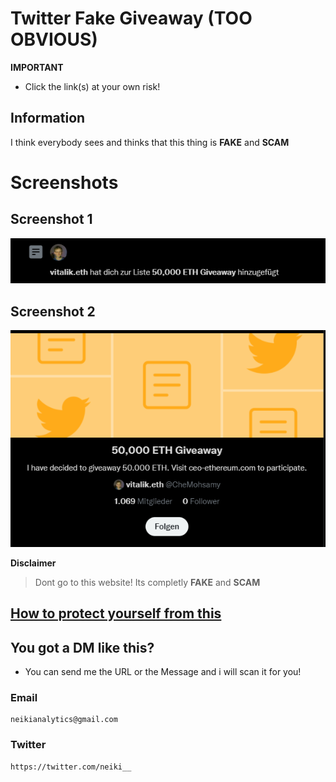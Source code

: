 # Twitter Fake Giveaway (TOO OBVIOUS)

**IMPORTANT**
- Click the link(s) at your own risk!

## Information
I think everybody sees and thinks that this thing is **FAKE** and **SCAM**

# Screenshots

## Screenshot 1
![](https://github.com/NeikiDev/NeikiAnalytics/blob/main/assets/twitter-fake-giveaway%231.png)

## Screenshot 2
![](https://github.com/NeikiDev/NeikiAnalytics/blob/main/assets/twitter-fake-giveaway%232.png)

**Disclaimer**
> Dont go to this website! Its completly **FAKE** and **SCAM**

## [How to protect yourself from this](https://github.com/NeikiDev/NeikiAnalytics/blob/main/help.md)

## You got a DM like this?
- You can send me the URL or the Message and i will scan it for you!

### Email
```
neikianalytics@gmail.com
```

### Twitter
```
https://twitter.com/neiki__
```